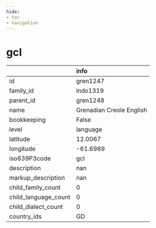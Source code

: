```yaml
---
hide:
- toc
- navigation
---
```

# gcl
|                      | info                     |
|:---------------------|:-------------------------|
| id                   | gren1247                 |
| family_id            | indo1319                 |
| parent_id            | gren1248                 |
| name                 | Grenadian Creole English |
| bookkeeping          | False                    |
| level                | language                 |
| latitude             | 12.0067                  |
| longitude            | -61.6989                 |
| iso639P3code         | gcl                      |
| description          | nan                      |
| markup_description   | nan                      |
| child_family_count   | 0                        |
| child_language_count | 0                        |
| child_dialect_count  | 0                        |
| country_ids          | GD                       |